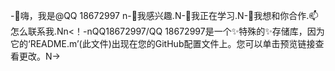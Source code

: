 -👋嗨，我是@QQ 18672997 n-👀我感兴趣.N-🌱我正在学习.N-💞️我想和你合作.📫怎么联系我.Nn<！-nQQ18672997/QQ 18672997是一个✨特殊的✨存储库，因为它的‘README.m’(此文件)出现在您的GitHub配置文件上。您可以单击预览链接查看更改。N->
